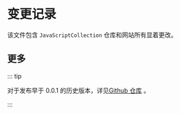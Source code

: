 # 变更记录



该文件包含 `JavaScriptCollection` 仓库和网站所有显着更改。


<!-- @include: ../../CHANGELOG.md#recent-alpha -->

## 更多

::: tip

对于发布早于 0.0.1 的历史版本，详见[Github 仓库](https://github.com/142vip/JavaScriptCollection/blob/master/CHANGELOG.md) 。

:::